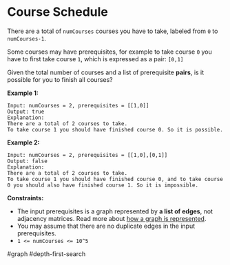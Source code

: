 Course Schedule
===



There are a total of `numCourses` courses you have to take, labeled from `0` to `numCourses-1`.

Some courses may have prerequisites, for example to take course `0` you have to first take course `1`, which is expressed as a pair: `[0,1]`

Given the total number of courses and a list of prerequisite **pairs**, is it possible for you to finish all courses?

 

**Example 1:**

```
Input: numCourses = 2, prerequisites = [[1,0]]
Output: true
Explanation: 
There are a total of 2 courses to take. 
To take course 1 you should have finished course 0. So it is possible.
```



**Example 2:**

```
Input: numCourses = 2, prerequisites = [[1,0],[0,1]]
Output: false
Explanation: 
There are a total of 2 courses to take. 
To take course 1 you should have finished course 0, and to take course 0 you should also have finished course 1. So it is impossible.
```

 

**Constraints:**

- The input prerequisites is a graph represented by **a list of edges**, not adjacency matrices. Read more about [how a graph is represented](https://www.khanacademy.org/computing/computer-science/algorithms/graph-representation/a/representing-graphs).
- You may assume that there are no duplicate edges in the input prerequisites.
- `1 <= numCourses <= 10^5`



#graph 	#depth-first-search